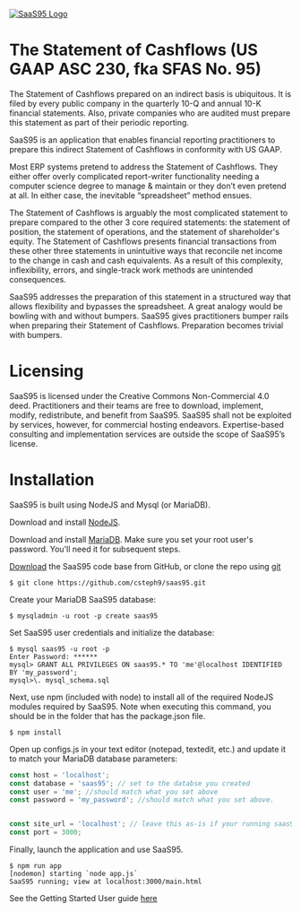 [![SaaS95 Logo](http://saas95.com/saas95.png)](http://saas95.com/)

# The Statement of Cashflows (US GAAP ASC 230, fka SFAS No. 95)

The Statement of Cashflows prepared on an indirect basis is ubiquitous. It is filed by every public company in the quarterly 10-Q and annual 10-K financial statements.  Also, private companies who are audited must prepare this statement as part of their periodic reporting.

SaaS95 is an application that enables financial reporting practitioners to prepare this indirect Statement of Cashflows in conformity with US GAAP. 

Most ERP systems pretend to address the Statement of Cashflows. They either offer overly complicated report-writer functionality needing a computer science degree to manage & maintain or they don’t even pretend at all. In either case, the inevitable “spreadsheet” method ensues.

The Statement of Cashflows is arguably the most complicated statement to prepare compared to the other 3 core required statements: the statement of position, the statement of operations, and the statement of shareholder's equity. The Statement of Cashflows presents financial transactions from these other three statements in unintuitive ways that reconcile net income to the change in cash and cash equivalents. As a result of this complexity, inflexibility, errors, and single-track work methods are unintended consequences.

SaaS95 addresses the preparation of this statement in a structured way that allows flexibility and bypasses the spreadsheet. A great analogy would be bowling with and without bumpers. SaaS95 gives practitioners bumper rails when preparing their Statement of Cashflows. Preparation becomes trivial with bumpers.

# Licensing
SaaS95 is licensed under the Creative Commons Non-Commercial 4.0 deed. Practitioners and their teams are free to download, implement, modify, redistribute, and benefit from SaaS95. SaaS95 shall not be exploited by services, however, for commercial hosting endeavors. Expertise-based consulting and implementation services are outside the scope of SaaS95’s license.

# Installation
SaaS95 is built using NodeJS and Mysql (or MariaDB).

Download and install [NodeJS](https://nodejs.org/en/).

Download and install [MariaDB](https://mariadb.com/downloads/). Make sure you set your root user's password. You'll need it for subsequent steps.

[Download](https://github.com/csteph9/saas95/archive/refs/heads/main.zip) the SaaS95 code base from GitHub, or clone the repo using [git](https://git-scm.com/downloads)

```console
$ git clone https://github.com/csteph9/saas95.git
```

Create your MariaDB SaaS95 database:
```console
$ mysqladmin -u root -p create saas95
```

Set SaaS95 user credentials and initialize the database:
```console
$ mysql saas95 -u root -p
Enter Password: ******
mysql> GRANT ALL PRIVILEGES ON saas95.* TO 'me'@localhost IDENTIFIED BY 'my_password';
mysql>\. mysql_schema.sql
```

Next, use npm (included with node) to install all of the required NodeJS modules required by SaaS95. Note when executing this command, you should be in the folder that has the package.json file.

```console
$ npm install
```

Open up configs.js in your text editor (notepad, textedit, etc.) and update it to match your MariaDB database parameters:
```js
const host = 'localhost';
const database = 'saas95'; // set to the databse you created
const user = 'me'; //should match what you set above
const password = 'my_password'; //should match what you set above.


const site_url = 'localhost'; // leave this as-is if your running saas95 from your local device. If you are setting up in EC2 or other cloud platform, use the URL where the application will be accessed.
const port = 3000;
```

Finally, launch the application and use SaaS95.
```console
$ npm run app
[nodemon] starting `node app.js`
SaaS95 running; view at localhost:3000/main.html
```

See the Getting Started User guide [here](https://saas95.com/getting_started.pl)

